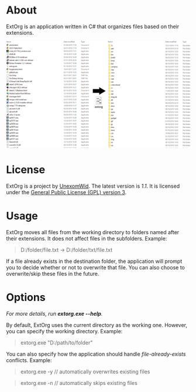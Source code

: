 # About

ExtOrg is an application written in C# that organizes files based on their extensions.

![EX](EX.PNG)

# License

ExtOrg is a project by [UnexomWid](http://unexomwid.github.io). The latest version is *1.1*. It is licensed under the [General Public License (GPL) version 3](https://www.gnu.org/licenses/gpl-3.0.en.html).

# Usage

ExtOrg moves all files from the working directory to folders named after their extensions. It does not affect files in the subfolders. Example:
>D:/folder/file.txt -> D:/folder/txt/file.txt

If a file already exists in the destination folder, the application will prompt you to decide whether or not to overwrite that file. You can also choose to overwrite/skip these files in the future.

# Options

*For more details, run **extorg.exe --help**.*

By default, ExtOrg uses the current directory as the working one. However, you can specify the working directory. Example:
>extorg.exe "D:/path/to/folder"

You can also specify how the application should handle *file-already-exists* conflicts. Example:
>extorg.exe -y // automatically overwrites existing files

>extorg.exe -n // automatically skips existing files